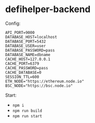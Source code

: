 # defihelper-backend

Config:

```
API_PORT=9000
DATABASE_HOST=localhost
DATABASE_PORT=5432
DATABASE_USER=user
DATABASE_PASSWORD=pass
DATABASE_NAME=dbname
CACHE_HOST=127.0.0.1
CACHE_PORT=6379
CACHE_PASSWORD=pass
CACHE_DATABASE=0
SESSION_TTL=600
ETH_NODE="https://ethereum.node.io"
BSC_NODE="https://bsc.node.io"
```

Start:

- `npm i`
- `npm run build`
- `npm run start`

